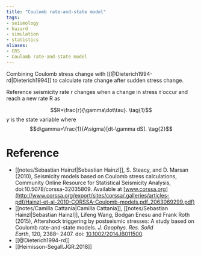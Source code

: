 ```yaml
---
title: "Coulomb rate-and-state model"
tags:
- seismology
- hazard
- simulation
- statistics
aliases:
- CRS
- Coulomb rate-and-state model
---
```


Combining Coulomb stress change with [[@Dieterich1994-rd|Dieterich1994]] to calculate rate change after sudden stress change.

Reference seismicity rate r changes when a change in stress $\dot\tau$ occur and reach a new rate R as 

$$R=\frac{r}{\gamma\dot\tau}. \tag{1}$$
$\gamma$ is the state variable where
$$d\gamma=\frac{1}{A\sigma}[dt-\gamma dS]. \tag{2}$$

# Reference
- [[notes/Sebastian Hainzl|Sebastian Hainzl]], S. Steacy, and D. Marsan (2010), Seismicity models based on Coulomb stress calculations, Community Online Resource for Statistical Seismicity Analysis, doi:10.5078/corssa-32035809. Available at [www.corssa.org](http://www.corssa.org/export/sites/corssa/.galleries/articles-pdf/Hainzl-et-al-2010-CORSSA-Coulomb-models.pdf_2063069299.pdf)
- [[notes/Camilla Cattania|Camilla Cattania]], [[notes/Sebastian Hainzl|Sebastian Hainzl]], Lifeng Wang, Bodgan Enesu and Frank Roth (2015), Aftershock triggering by postseismic stresses: A study based on Coulomb rate-and-state models. _J. Geophys. Res. Solid Earth_, 120, 2388– 2407. doi: [10.1002/2014JB011500](https://doi.org/10.1002/2014JB011500 "Link to external resource: 10.1002/2014JB011500").
- [[@Dieterich1994-rd]]
- [[Heimisson-Segall.JGR.2018]]



